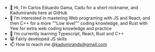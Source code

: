 - 👋 Hi, I’m Carlos Eduardo Gama, Cadu for a short nickname, and Kadumirands here at GitHub
- 👀 I’m interested in mastering Web programing with JS and React, and then C++ for a more ""Low level"" coding knowledge, and Rust with Yew for extra web coding knowledge and practice
- 🌱 I’m currently learning  Typescript, React, Rust and C++
- 😸 Fairly developed JS skills
- 📫 How to reach me @kadumirands@gmail.com
  
